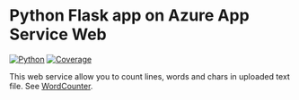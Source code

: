 # Python Flask app on Azure App Service Web
[![Python](https://img.shields.io/badge/python-2.7%2C%203.4--dev-blue.svg)]()
[![Coverage](https://codecov.io/gh/sweetdream779/WebServer/branch/master/graph/badge.svg)](https://codecov.io/gh/sweetdream779/WebServer)

This web service allow you to count lines, words and chars in uploaded text file.
See [WordCounter](http://textcounter.azurewebsites.net/). 

